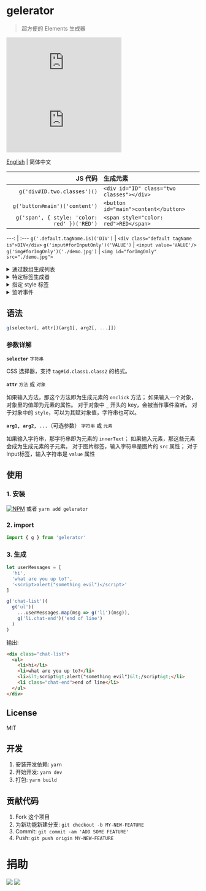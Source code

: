 # gelerator
> 超方便的 Elements 生成器

![](https://img.badgesize.io/gaoryrt/gelerator/master/dist/gelerator.min.js)
![](https://img.badgesize.io/gaoryrt/gelerator/master/dist/gelerator.min.js?compression=gzip)

[English](./README.md) | 简体中文

JS 代码 | 生成元素
---: | :---
`g('div#ID.two.classes')()` | `<div id="ID" class="two classes"></div>`
`g('button#main')('content')` | `<button id="main">content</button>`
`g('span', { style: 'color: red' })('RED')` | `<span style="color: red">RED</span>`

---: | :---
`g('.default.tagName.is)('DIV')` | `<div class="default tagName is">DIV</div>`
`g('input#forInputOnly')('VALUE')` | `<input value='VALUE'/>`
`g('img#forImgOnly')('./demo.jpg')` | `<img id="forImgOnly" src="./demo.jpg">`

<!-- [在 codepen 上亲手试试](https://codepen.io/gaoryrt/pen/ELrdVE) -->

<details>
    <summary>通过数组生成列表</summary>

```javascript
const arr = ['a', 'b', 'c', 'd']

// 使用 es6 很方便
const ctnr = g('ol.ctnr')(
    ...arr.map((item, idx) => g('li')(item))
)
```
</details>

<details>
<summary>特定标签生成器</summary>

```javascript
const P = g('p', { ...some attrs })  // 特定 p 标签生成器，一次性生成复杂标签模版

const p1 = P('content1')
const p2 = P('content2')     // p1 和 p2 拥有同样的 attributes
```

</details>

<details>
<summary>指定 style 标签</summary>

```javascript
// 可以在 style 里写字符串
const el = g('#styled', {
    style: 'top: 1px; left: 1px'
})('content')

// 也可以直接写对象
const el = g('#styled', {
    style: {
        top: '1px',
        left: '1px'
    }
})('content')
```

</details>

<details>
    <summary>监听事件</summary>

```javascript
// 下划线开头的 key 会作为事件监听
const btn = g('button', {
  _click: () => alert('hello world')
})('click me')


const btn = g('button', () => alert('hello world'))('click me')
```

</details>

## 语法

```javascript
g(selector[, attr])(arg1[, arg2[, ...]])
```
### 参数详解

**`selector`**
`字符串`

CSS 选择器，支持 `tag#id.class1.class2` 的格式。

**`attr`**
`方法` 或 `对象`

如果输入方法，那这个方法即为生成元素的 `onclick` 方法；
如果输入一个对象，对象里的值即为元素的属性。
对于对象中 `_` 开头的 key，会被当作事件监听。
对于对象中的 `style`，可以为其赋对象值，字符串也可以。

**`arg1, arg2, ...`**（可选参数）
`字符串` 或 `元素`

如果输入字符串，那字符串即为元素的 `innerText`；
如果输入元素，那这些元素会成为生成元素的子元素。
对于图片标签，输入字符串是图片的 `src` 属性；
对于Input标签，输入字符串是 `value` 属性


## 使用

### 1. 安装
[![NPM](https://nodei.co/npm/gelerator.png?compact=true)](https://nodei.co/npm/gelerator/)
或者 `yarn add gelerator`

### 2. import
```javascript
import { g } from 'gelerator'
```

### 3. 生成
```javascript
let userMessages = [
  'hi',
  'what are you up to?',
  '<script>alert("something evil")</script>'
]

g('chat-list')(
  g('ul')(
    ...userMessages.map(msg => g('li')(msg)),
    g('li.chat-end')('end of line')
  )
)
```

输出:

```HTML
<div class="chat-list">
  <ul>
    <li>hi</li>
    <li>what are you up to?</li>
    <li>&lt;script&gt;alert("something evil")&lt;/script&gt;</li>
    <li class="chat-end">end of line</li>
  </ul>
</div>
```

## License
MIT

## 开发
1. 安装开发依赖: `yarn`
2. 开始开发: `yarn dev`
3. 打包: `yarn build`

## 贡献代码
1. Fork 这个项目
2. 为新功能新建分支: `git checkout -b MY-NEW-FEATURE`
3. Commit: `git commit -am 'ADD SOME FEATURE'`
4. Push: `git push origin MY-NEW-FEATURE`

# 捐助
[![](https://cdn.buymeacoffee.com/buttons/default-white.png)](https://www.buymeacoffee.com/pT2Y5iN)
![](https://jungle.fm/assets/donate.jpg)
